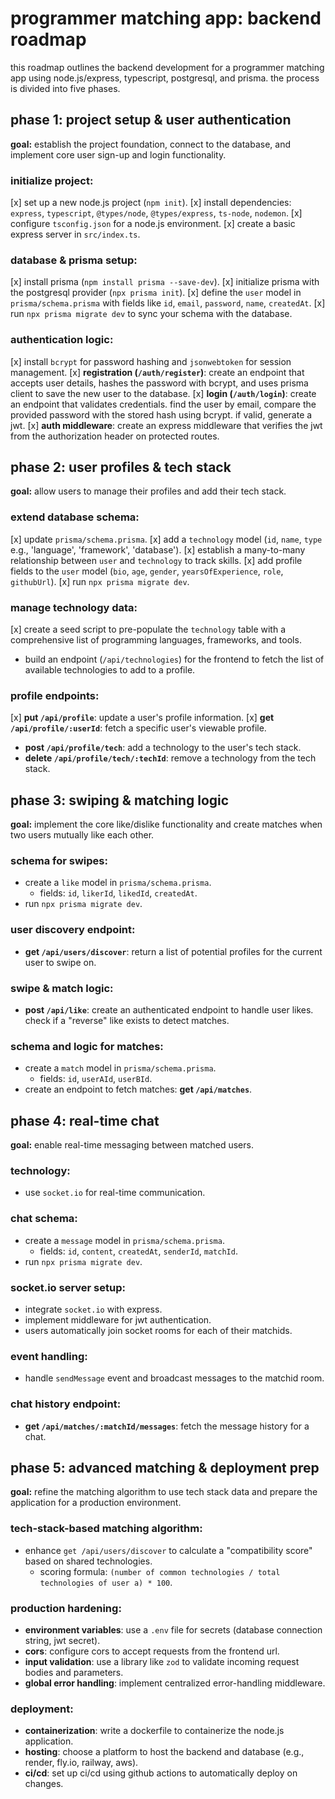 # programmer matching app: backend roadmap

this roadmap outlines the backend development for a programmer matching app using node.js/express, typescript, postgresql, and prisma. the process is divided into five phases.

## phase 1: project setup & user authentication

**goal:** establish the project foundation, connect to the database, and implement core user sign-up and login functionality.

### initialize project:

[x] set up a new node.js project (`npm init`).
[x] install dependencies: `express`, `typescript`, `@types/node`, `@types/express`, `ts-node`, `nodemon`.
[x] configure `tsconfig.json` for a node.js environment.
[x] create a basic express server in `src/index.ts`.

### database & prisma setup:

[x] install prisma (`npm install prisma --save-dev`).
[x] initialize prisma with the postgresql provider (`npx prisma init`).
[x] define the `user` model in `prisma/schema.prisma` with fields like `id`, `email`, `password`, `name`, `createdAt`.
[x] run `npx prisma migrate dev` to sync your schema with the database.

### authentication logic:

[x] install `bcrypt` for password hashing and `jsonwebtoken` for session management.
[x] **registration (`/auth/register`)**: create an endpoint that accepts user details, hashes the password with bcrypt, and uses prisma client to save the new user to the database.
[x] **login (`/auth/login`)**: create an endpoint that validates credentials. find the user by email, compare the provided password with the stored hash using bcrypt. if valid, generate a jwt.
[x] **auth middleware**: create an express middleware that verifies the jwt from the authorization header on protected routes.

## phase 2: user profiles & tech stack

**goal:** allow users to manage their profiles and add their tech stack.

### extend database schema:

[x] update `prisma/schema.prisma`.
[x] add a `technology` model (`id`, `name`, `type` e.g., 'language', 'framework', 'database').
[x] establish a many-to-many relationship between `user` and `technology` to track skills.
[x] add profile fields to the `user` model (`bio`, `age`, `gender`, `yearsOfExperience`, `role`, `githubUrl`).
[x] run `npx prisma migrate dev`.

### manage technology data:

[x] create a seed script to pre-populate the `technology` table with a comprehensive list of programming languages, frameworks, and tools.

- build an endpoint (`/api/technologies`) for the frontend to fetch the list of available technologies to add to a profile.

### profile endpoints:

[x] **put `/api/profile`**: update a user's profile information.
[x] **get `/api/profile/:userId`**: fetch a specific user's viewable profile.

- **post `/api/profile/tech`**: add a technology to the user's tech stack.
- **delete `/api/profile/tech/:techId`**: remove a technology from the tech stack.

## phase 3: swiping & matching logic

**goal:** implement the core like/dislike functionality and create matches when two users mutually like each other.

### schema for swipes:

- create a `like` model in `prisma/schema.prisma`.
  - fields: `id`, `likerId`, `likedId`, `createdAt`.
- run `npx prisma migrate dev`.

### user discovery endpoint:

- **get `/api/users/discover`**: return a list of potential profiles for the current user to swipe on.

### swipe & match logic:

- **post `/api/like`**: create an authenticated endpoint to handle user likes. check if a "reverse" like exists to detect matches.

### schema and logic for matches:

- create a `match` model in `prisma/schema.prisma`.
  - fields: `id`, `userAId`, `userBId`.
- create an endpoint to fetch matches: **get `/api/matches`**.

## phase 4: real-time chat

**goal:** enable real-time messaging between matched users.

### technology:

- use `socket.io` for real-time communication.

### chat schema:

- create a `message` model in `prisma/schema.prisma`.
  - fields: `id`, `content`, `createdAt`, `senderId`, `matchId`.
- run `npx prisma migrate dev`.

### socket.io server setup:

- integrate `socket.io` with express.
- implement middleware for jwt authentication.
- users automatically join socket rooms for each of their matchids.

### event handling:

- handle `sendMessage` event and broadcast messages to the matchid room.

### chat history endpoint:

- **get `/api/matches/:matchId/messages`**: fetch the message history for a chat.

## phase 5: advanced matching & deployment prep

**goal:** refine the matching algorithm to use tech stack data and prepare the application for a production environment.

### tech-stack-based matching algorithm:

- enhance `get /api/users/discover` to calculate a "compatibility score" based on shared technologies.
  - scoring formula: `(number of common technologies / total technologies of user a) * 100`.

### production hardening:

- **environment variables**: use a `.env` file for secrets (database connection string, jwt secret).
- **cors**: configure cors to accept requests from the frontend url.
- **input validation**: use a library like `zod` to validate incoming request bodies and parameters.
- **global error handling**: implement centralized error-handling middleware.

### deployment:

- **containerization**: write a dockerfile to containerize the node.js application.
- **hosting**: choose a platform to host the backend and database (e.g., render, fly.io, railway, aws).
- **ci/cd**: set up ci/cd using github actions to automatically deploy on changes.
